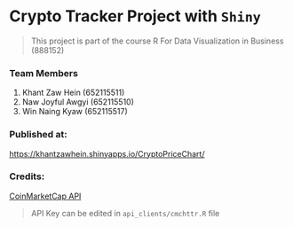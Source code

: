 # Crypto Tracker Project with `Shiny`

> This project is part of the course R For Data Visualization in Business (888152)

### Team Members

1.  Khant Zaw Hein (652115511)
2.  Naw Joyful Awgyi (652115510)
3.  Win Naing Kyaw (652115517)

### Published at:
https://khantzawhein.shinyapps.io/CryptoPriceChart/

### Credits: 

[CoinMarketCap API](https://coinmarketcap.com/api/)
> API Key can be edited in `api_clients/cmchttr.R` file
